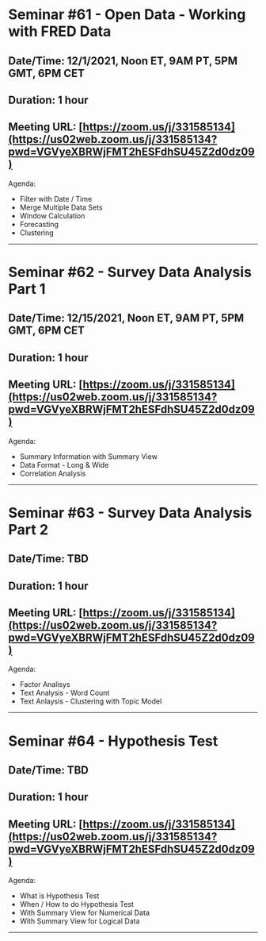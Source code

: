 # Seminar #61 - Open Data - Working with FRED Data
## Date/Time: 12/1/2021, Noon ET, 9AM PT, 5PM GMT, 6PM CET
## Duration: 1 hour
## Meeting URL: [https://zoom.us/j/331585134](https://us02web.zoom.us/j/331585134?pwd=VGVyeXBRWjFMT2hESFdhSU45Z2d0dz09)

Agenda:

- Filter with Date / Time
- Merge Multiple Data Sets
- Window Calculation
- Forecasting
- Clustering  

----

# Seminar #62 - Survey Data Analysis Part 1
## Date/Time: 12/15/2021, Noon ET, 9AM PT, 5PM GMT, 6PM CET
## Duration: 1 hour
## Meeting URL: [https://zoom.us/j/331585134](https://us02web.zoom.us/j/331585134?pwd=VGVyeXBRWjFMT2hESFdhSU45Z2d0dz09)

Agenda:

- Summary Information with Summary View
- Data Format - Long & Wide
- Correlation Analysis

----

# Seminar #63 - Survey Data Analysis Part 2
## Date/Time: TBD 
## Duration: 1 hour
## Meeting URL: [https://zoom.us/j/331585134](https://us02web.zoom.us/j/331585134?pwd=VGVyeXBRWjFMT2hESFdhSU45Z2d0dz09)

Agenda:

- Factor Analisys
- Text Analysis - Word Count
- Text Anlaysis - Clustering with Topic Model

----

# Seminar #64 - Hypothesis Test
## Date/Time: TBD
## Duration: 1 hour
## Meeting URL: [https://zoom.us/j/331585134](https://us02web.zoom.us/j/331585134?pwd=VGVyeXBRWjFMT2hESFdhSU45Z2d0dz09)

Agenda:

- What is Hypothesis Test
- When / How to do Hypothesis Test
- With Summary View for Numerical Data
- With Summary View for Logical Data

----
